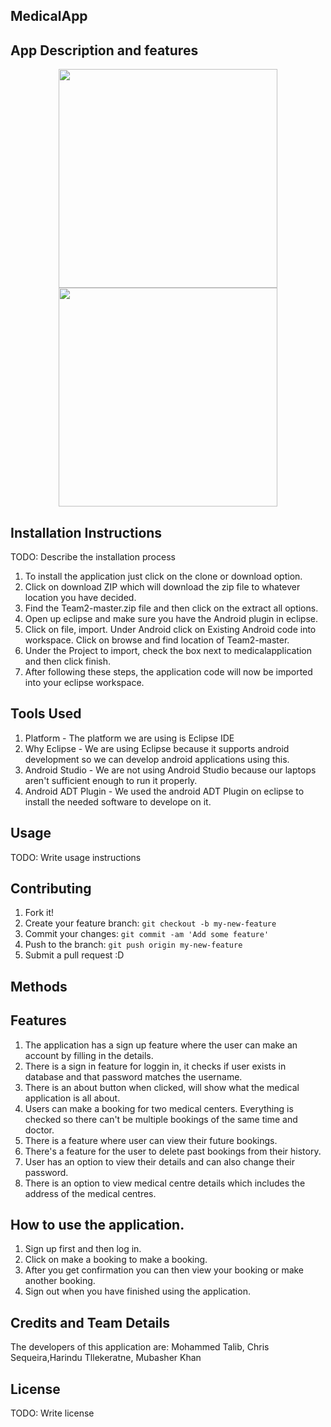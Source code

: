 ## MedicalApp

## App Description and features


<p align="center">
  <img src="https://cloud.githubusercontent.com/assets/7879247/19617774/c8c24762-9895-11e6-93a3-1454f5d4f507.PNG" width="350"/>
  <img src="https://cloud.githubusercontent.com/assets/7879247/19617775/d0abbdbe-9895-11e6-9f0e-10f0d81ece07.PNG" width="350"/>
</p>

## Installation Instructions
TODO: Describe the installation process

1. To install the application just click on the clone or download option. 
2. Click on download ZIP which will download the zip file to whatever location you have decided.
3. Find the Team2-master.zip file and then click on the extract all options.
4. Open up eclipse and make sure you have the Android plugin in eclipse.
5. Click on file, import. Under Android click on Existing Android code into workspace. Click on browse and find location of Team2-master.
6. Under the Project to import, check the box next to medicalapplication and then click finish.
7. After following these steps, the application code will now be imported into your eclipse workspace.

## Tools Used
1. Platform - The platform we are using is Eclipse IDE
2. Why Eclipse - We are using Eclipse because it supports android development so we can develop android applications using this.
3. Android Studio - We are not using Android Studio because our laptops aren't sufficient enough to run it properly.
4. Android ADT Plugin - We used the android ADT Plugin on eclipse to install the needed software to develope on it.

## Usage
TODO: Write usage instructions
## Contributing
1. Fork it!
2. Create your feature branch: `git checkout -b my-new-feature`
3. Commit your changes: `git commit -am 'Add some feature'`
4. Push to the branch: `git push origin my-new-feature`
5. Submit a pull request :D

## Methods

## Features
1. The application has a sign up feature where the user can make an account by filling in the details.
2. There is a sign in feature for loggin in, it checks if user exists in database and that password matches the username.
3. There is an about button when clicked, will show what the medical application is all about.
4. Users can make a booking for two medical centers. Everything is checked so there can't be multiple bookings of the same time and doctor.
5. There is a feature where user can view their future bookings.
6. There's a feature for the user to delete past bookings from their history.
7. User has an option to view their details and can also change their password.
8. There is an option to view medical centre details which includes the address of the medical centres.

## How to use the application.
1. Sign up first and then log in.
2. Click on make a booking to make a booking.
3. After you get confirmation you can then view your booking or make another booking.
4. Sign out when you have finished using the application.


## Credits and Team Details
The developers of this application are:
Mohammed Talib, Chris Sequeira,Harindu Tllekeratne, Mubasher Khan
## License
TODO: Write license
